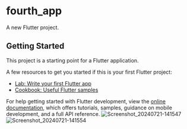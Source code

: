 # fourth_app

A new Flutter project.

## Getting Started

This project is a starting point for a Flutter application.

A few resources to get you started if this is your first Flutter project:

- [Lab: Write your first Flutter app](https://docs.flutter.dev/get-started/codelab)
- [Cookbook: Useful Flutter samples](https://docs.flutter.dev/cookbook)

For help getting started with Flutter development, view the
[online documentation](https://docs.flutter.dev/), which offers tutorials,
samples, guidance on mobile development, and a full API reference.
![Screenshot_20240721-141547](https://github.com/user-attachments/assets/87e721c3-a010-464a-8d8b-c25ab2dd0fe8)
![Screenshot_20240721-141554](https://github.com/user-attachments/assets/1c1cf8a6-e8b0-4edf-81b3-ebab2e79b07a)

